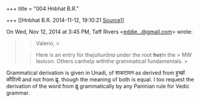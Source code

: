+++
title = "004 Hnbhat B.R."

+++
[[Hnbhat B.R.	2014-11-12, 19:10:21 [Source](https://groups.google.com/g/samskrita/c/tqdR7De8_dk)]]



On Wed, Nov 12, 2014 at 3:45 PM, Taff Rivers \<[eddie...@gmail.com]()\> wrote:  

> 
> > 
> > Valerio, >
> 
> > 
> >   
> > 
> > 
> >  Here is an entry for the*juhurāṇa* under the root **hvṛ**in the > MW lexicon. Others canhelp withthe grammatical fundamentals. >
> 
> > 

  

Grammatical derivation is given in Unadi, of शाकटायन as derived from हुर्च्छा कौटिल्ये and not from ह्वृ. though the meaning of both is equal. I too request the derivation of the word from ह्वृ grammatically by any Paninian rule for Vedic grammar.

